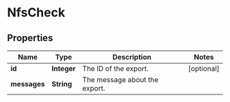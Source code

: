 
# NfsCheck

## Properties
Name | Type | Description | Notes
------------ | ------------- | ------------- | -------------
**id** | **Integer** | The ID of the export. |  [optional]
**messages** | **String** | The message about the export. | 



